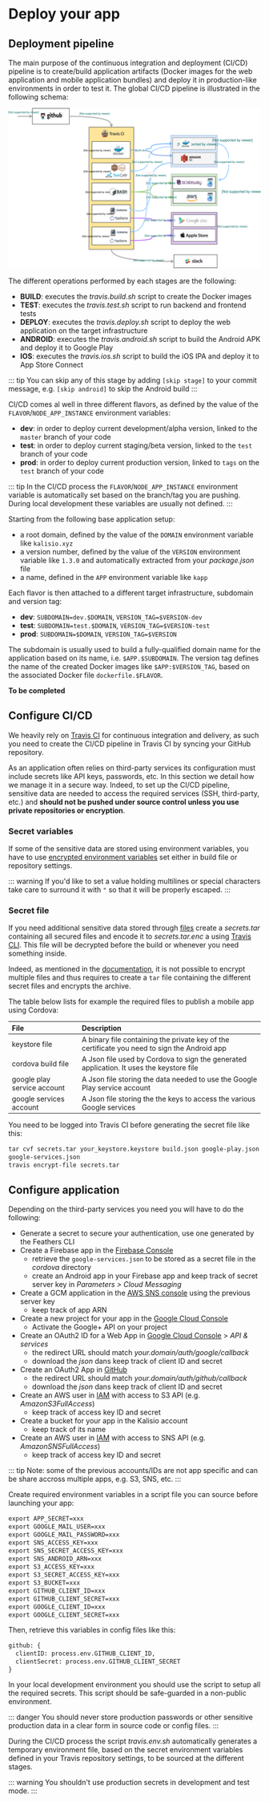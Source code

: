 # Deploy your app

## Deployment pipeline

The main purpose of the continuous integration and deployment (CI/CD) pipeline is to create/build application artifacts (Docker images for the web application and mobile application bundles) and deploy it in production-like environments in order to test it. The global CI/CD pipeline is illustrated in the following schema:

![Deployment pipeline](./../../assets/cd-pipeline.svg)

The different operations performed by each stages are the following:
* **BUILD**: executes the *travis.build.sh* script to create the Docker images
* **TEST**: executes the *travis.test.sh* script to run backend and frontend tests
* **DEPLOY**: executes the *travis.deploy.sh* script to deploy the web application on the target infrastructure
* **ANDROID**: executes the *travis.android.sh* script to build the Android APK and deploy it to Google Play
* **IOS**: executes the *travis.ios.sh* script to build the iOS IPA and deploy it to App Store Connect

::: tip
You can skip any of this stage by adding `[skip stage]` to your commit message, e.g. `[skip android]` to skip the Android build
:::

CI/CD comes al well in three different flavors, as defined by the value of the `FLAVOR`/`NODE_APP_INSTANCE` environment variables:
* **dev**: in order to deploy current development/alpha version, linked to the `master` branch of your code
* **test**: in order to deploy current staging/beta version, linked to the `test` branch of your code
* **prod**: in order to deploy current production version, linked to `tags` on the `test` branch of your code

::: tip
In the CI/CD process the `FLAVOR`/`NODE_APP_INSTANCE` environment variable is automatically set based on the branch/tag you are pushing. During local development these variables are usually not defined.
:::

Starting from the following base application setup:
* a root domain, defined by the value of the `DOMAIN` environment variable like `kalisio.xyz`
* a version number, defined by the value of the `VERSION` environment variable like `1.3.0` and automatically extracted from your *package.json* file
* a name, defined in the `APP` environment variable like `kapp`

Each flavor is then attached to a different target infrastructure, subdomain and version tag:
* **dev**: `SUBDOMAIN=dev.$DOMAIN`, `VERSION_TAG=$VERSION-dev`
* **test**: `SUBDOMAIN=test.$DOMAIN`, `VERSION_TAG=$VERSION-test`
* **prod**: `SUBDOMAIN=$DOMAIN`, `VERSION_TAG=$VERSION`

The subdomain is usually used to build a fully-qualified domain name for the application based on its name, i.e. `$APP.$SUBDOMAIN`. The version tag defines the name of the created Docker images like `$APP:$VERSION_TAG`, based on the associated Docker file `dockerfile.$FLAVOR`.

**To be completed**

## Configure CI/CD

We heavily rely on [Travis CI](https://travis-ci.org) for continuous integration and delivery, as such you need to create the CI/CD pipeline in Travis CI by syncing your GitHub repository.

As an application often relies on third-party services its configuration must include secrets like API keys, passwords, etc. In this section we detail how we manage it in a secure way. Indeed, to set up the CI/CD pipeline, sensitive data are needed to access the required services (SSH, third-party, etc.) and **should not be pushed under source control unless you use private repositories or encryption**.

### Secret variables

If some of the sensitive data are stored using environment variables, you have to use [encrypted environment variables](https://docs.travis-ci.com/user/environment-variables/) set either in build file or repository settings.

::: warning
If you'd like to set a value holding multilines or special characters take care to surround it with `"` so that it will be properly escaped.
:::

### Secret file

If you need additional sensitive data stored through [files](https://docs.travis-ci.com/user/encrypting-files/) create a *secrets.tar* containing all secured files and encode it to *secrets.tar.enc* a using [Travis CLI](../../tools/cli.md#travis-cli). This file will be decrypted before the build or whenever you need something inside.

Indeed, as mentioned in the [documentation](https://docs.travis-ci.com/user/encrypting-files/#Encrypting-multiple-files), it is not possible to encrypt multiple files and thus requires to create a `tar` file containing the different secret files and encrypts the archive. 

The table below lists for example the required files to publish a mobile app using Cordova:

| File | Description |
|:-----|:------------|
| keystore file| A binary file containing the private key of the certificate you need to sign the Android app |
| cordova build file | A Json file used by Cordova to sign the generated application. It uses the keystore file |
| google play service account | A Json file storing the data needed to use the Google Play service account |
| google services account | A Json file storing the the keys to access the various Google services |

You need to be logged into Travis CI before generating the secret file like this:
```
tar cvf secrets.tar your_keystore.keystore build.json google-play.json google-services.json
travis encrypt-file secrets.tar
```

## Configure application

Depending on the third-party services you need you will have to do the following:
* Generate a secret to secure your authentication, use one generated by the Feathers CLI
* Create a Firebase app in the [Firebase Console](https://console.firebase.google.com)
  * retrieve the `google-services.json` to be stored as a secret file in the *cordova* directory
  * create an Android app in your Firebase app and keep track of secret server key in *Parameters > Cloud Messaging*
* Create a GCM application in the [AWS SNS console](https://eu-west-1.console.aws.amazon.com/sns/v2/home) using the previous server key
  * keep track of app ARN
* Create a new project for your app in the [Google Cloud Console](https://console.cloud.google.com)
  * Activate the Google+ API on your project
* Create an OAuth2 ID for a Web App in [Google Cloud Console](https://console.cloud.google.com) > *API & services*
  * the redirect URL should match *your.domain/auth/google/callback*
  * download the *json* dans keep track of client ID and secret 
* Create an OAuth2 App in [GitHub](https://github.com/organizations/kalisio/settings/applications)
  * the redirect URL should match *your.domain/auth/github/callback*
  * download the *json* dans keep track of client ID and secret
* Create an AWS user in [IAM](https://console.aws.amazon.com/iam/home) with access to S3 API (e.g. *AmazonS3FullAccess*)
  * keep track of access key ID and secret
* Create a bucket for your app in the Kalisio account
  * keep track of its name
* Create an AWS user in [IAM](https://console.aws.amazon.com/iam/home) with access to SNS API (e.g. *AmazonSNSFullAccess*)
  * keep track of access key ID and secret

::: tip
Note: some of the previous accounts/IDs are not app specific and can be share accross multiple apps, e.g. S3, SNS, etc.
:::

Create required environment variables in a script file you can source before launching your app:
```
export APP_SECRET=xxx
export GOOGLE_MAIL_USER=xxx
export GOOGLE_MAIL_PASSWORD=xxx
export SNS_ACCESS_KEY=xxx
export SNS_SECRET_ACCESS_KEY=xxx
export SNS_ANDROID_ARN=xxx
export S3_ACCESS_KEY=xxx
export S3_SECRET_ACCESS_KEY=xxx
export S3_BUCKET=xxx
export GITHUB_CLIENT_ID=xxx
export GITHUB_CLIENT_SECRET=xxx
export GOOGLE_CLIENT_ID=xxx
export GOOGLE_CLIENT_SECRET=xxx
```

Then, retrieve this variables in config files like this:
```
github: {
  clientID: process.env.GITHUB_CLIENT_ID,
  clientSecret: process.env.GITHUB_CLIENT_SECRET
}
```

In your local development environment you should use the script to setup all the required secrets. This script should be safe-guarded in a non-public environment.

::: danger
You should never store production passwords or other sensitive production data in a clear form in source code or config files.
:::

During the CI/CD process the script *travis.env.sh* automatically generates a temporary environment file, based on the secret environment variables defined in your Travis repository settings, to be sourced at the different stages.

::: warning
You shouldn't use production secrets in development and test mode.
:::